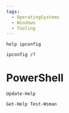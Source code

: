 ```yaml
---
tags:
  - OperatingSystems
  - Windows
  - Tooling
---
```


```
help ipconfig
```

```
ipconfig /?
```

# PowerShell

```powershell-session
Update-Help
```

```powershell-session
Get-Help Test-Wsman
```